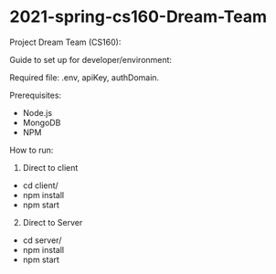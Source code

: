 # 2021-spring-cs160-Dream-Team

Project Dream Team (CS160): 

Guide to set up for developer/environment: 

Required file:
 .env, apiKey, authDomain. 

Prerequisites: 
-	Node.js
-	MongoDB
-	NPM 

How to run: 
1. Direct to client
-	cd client/
-	npm install
-	npm start
 
2.  Direct to Server
- cd server/
- npm install
- npm start

